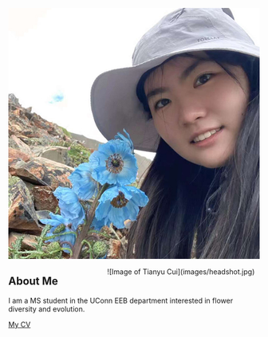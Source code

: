 ![Image of Tianyu Cui](images/headshot.jpg "Tianyu with Meconopsis speciosa, Aug. 2024, Yunnan, China")

<div style="float:right;margin:0 10px 10px 0" markdown="1">
    ![Image of Tianyu Cui](images/headshot.jpg)
</div>

## About Me
I am a MS student in the UConn EEB department interested in flower diversity and evolution.

[My CV](/assets/PDFs/CV_TianyuCui_2023.pdf)

